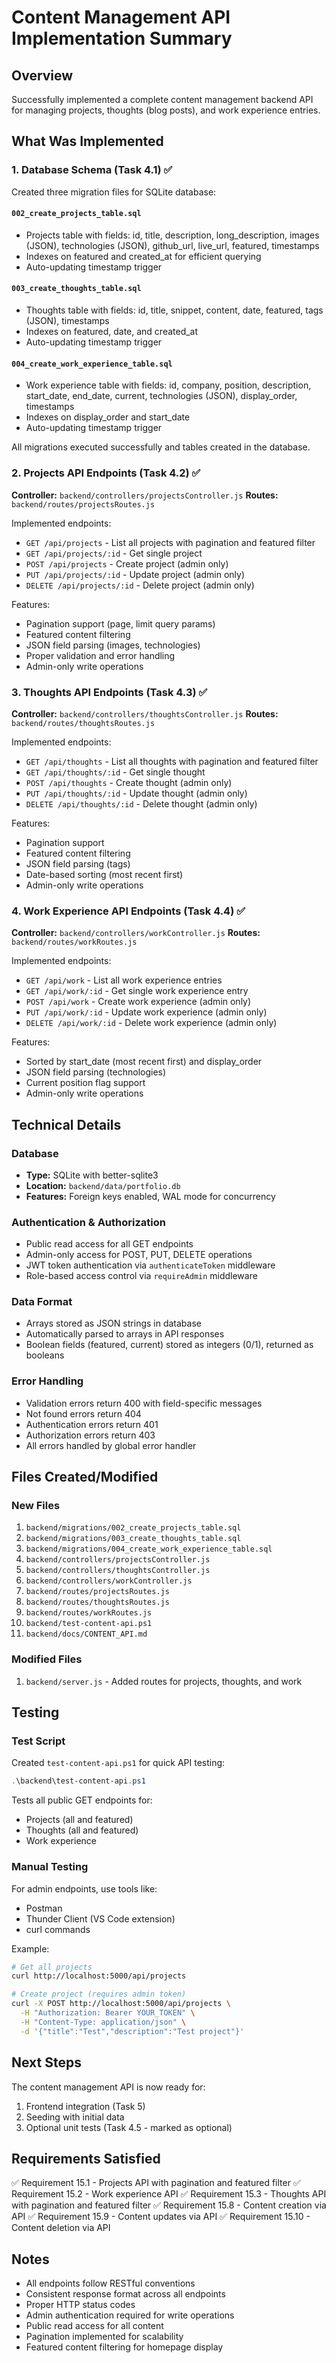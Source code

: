 # Content Management API Implementation Summary

## Overview
Successfully implemented a complete content management backend API for managing projects, thoughts (blog posts), and work experience entries.

## What Was Implemented

### 1. Database Schema (Task 4.1) ✅

Created three migration files for SQLite database:

#### `002_create_projects_table.sql`
- Projects table with fields: id, title, description, long_description, images (JSON), technologies (JSON), github_url, live_url, featured, timestamps
- Indexes on featured and created_at for efficient querying
- Auto-updating timestamp trigger

#### `003_create_thoughts_table.sql`
- Thoughts table with fields: id, title, snippet, content, date, featured, tags (JSON), timestamps
- Indexes on featured, date, and created_at
- Auto-updating timestamp trigger

#### `004_create_work_experience_table.sql`
- Work experience table with fields: id, company, position, description, start_date, end_date, current, technologies (JSON), display_order, timestamps
- Indexes on display_order and start_date
- Auto-updating timestamp trigger

All migrations executed successfully and tables created in the database.

### 2. Projects API Endpoints (Task 4.2) ✅

**Controller:** `backend/controllers/projectsController.js`
**Routes:** `backend/routes/projectsRoutes.js`

Implemented endpoints:
- `GET /api/projects` - List all projects with pagination and featured filter
- `GET /api/projects/:id` - Get single project
- `POST /api/projects` - Create project (admin only)
- `PUT /api/projects/:id` - Update project (admin only)
- `DELETE /api/projects/:id` - Delete project (admin only)

Features:
- Pagination support (page, limit query params)
- Featured content filtering
- JSON field parsing (images, technologies)
- Proper validation and error handling
- Admin-only write operations

### 3. Thoughts API Endpoints (Task 4.3) ✅

**Controller:** `backend/controllers/thoughtsController.js`
**Routes:** `backend/routes/thoughtsRoutes.js`

Implemented endpoints:
- `GET /api/thoughts` - List all thoughts with pagination and featured filter
- `GET /api/thoughts/:id` - Get single thought
- `POST /api/thoughts` - Create thought (admin only)
- `PUT /api/thoughts/:id` - Update thought (admin only)
- `DELETE /api/thoughts/:id` - Delete thought (admin only)

Features:
- Pagination support
- Featured content filtering
- JSON field parsing (tags)
- Date-based sorting (most recent first)
- Admin-only write operations

### 4. Work Experience API Endpoints (Task 4.4) ✅

**Controller:** `backend/controllers/workController.js`
**Routes:** `backend/routes/workRoutes.js`

Implemented endpoints:
- `GET /api/work` - List all work experience entries
- `GET /api/work/:id` - Get single work experience entry
- `POST /api/work` - Create work experience (admin only)
- `PUT /api/work/:id` - Update work experience (admin only)
- `DELETE /api/work/:id` - Delete work experience (admin only)

Features:
- Sorted by start_date (most recent first) and display_order
- JSON field parsing (technologies)
- Current position flag support
- Admin-only write operations

## Technical Details

### Database
- **Type:** SQLite with better-sqlite3
- **Location:** `backend/data/portfolio.db`
- **Features:** Foreign keys enabled, WAL mode for concurrency

### Authentication & Authorization
- Public read access for all GET endpoints
- Admin-only access for POST, PUT, DELETE operations
- JWT token authentication via `authenticateToken` middleware
- Role-based access control via `requireAdmin` middleware

### Data Format
- Arrays stored as JSON strings in database
- Automatically parsed to arrays in API responses
- Boolean fields (featured, current) stored as integers (0/1), returned as booleans

### Error Handling
- Validation errors return 400 with field-specific messages
- Not found errors return 404
- Authentication errors return 401
- Authorization errors return 403
- All errors handled by global error handler

## Files Created/Modified

### New Files
1. `backend/migrations/002_create_projects_table.sql`
2. `backend/migrations/003_create_thoughts_table.sql`
3. `backend/migrations/004_create_work_experience_table.sql`
4. `backend/controllers/projectsController.js`
5. `backend/controllers/thoughtsController.js`
6. `backend/controllers/workController.js`
7. `backend/routes/projectsRoutes.js`
8. `backend/routes/thoughtsRoutes.js`
9. `backend/routes/workRoutes.js`
10. `backend/test-content-api.ps1`
11. `backend/docs/CONTENT_API.md`

### Modified Files
1. `backend/server.js` - Added routes for projects, thoughts, and work

## Testing

### Test Script
Created `test-content-api.ps1` for quick API testing:
```powershell
.\backend\test-content-api.ps1
```

Tests all public GET endpoints for:
- Projects (all and featured)
- Thoughts (all and featured)
- Work experience

### Manual Testing
For admin endpoints, use tools like:
- Postman
- Thunder Client (VS Code extension)
- curl commands

Example:
```bash
# Get all projects
curl http://localhost:5000/api/projects

# Create project (requires admin token)
curl -X POST http://localhost:5000/api/projects \
  -H "Authorization: Bearer YOUR_TOKEN" \
  -H "Content-Type: application/json" \
  -d '{"title":"Test","description":"Test project"}'
```

## Next Steps

The content management API is now ready for:
1. Frontend integration (Task 5)
2. Seeding with initial data
3. Optional unit tests (Task 4.5 - marked as optional)

## Requirements Satisfied

✅ Requirement 15.1 - Projects API with pagination and featured filter
✅ Requirement 15.2 - Work experience API
✅ Requirement 15.3 - Thoughts API with pagination and featured filter
✅ Requirement 15.8 - Content creation via API
✅ Requirement 15.9 - Content updates via API
✅ Requirement 15.10 - Content deletion via API

## Notes

- All endpoints follow RESTful conventions
- Consistent response format across all endpoints
- Proper HTTP status codes
- Admin authentication required for write operations
- Public read access for all content
- Pagination implemented for scalability
- Featured content filtering for homepage display

